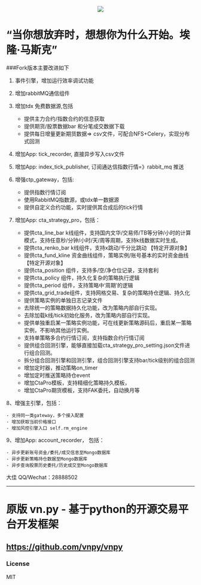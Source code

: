 <p align="center">
  <img src ="https://github.com/msincenselee/vnpy/blob/master/huafu_on_premise.jpg"/>
</p>


# “当你想放弃时，想想你为什么开始。埃隆·马斯克”

###Fork版本主要改进如下
1. 事件引擎，增加运行效率调试功能
2. 增加rabbitMQ通信组件
3. 增加tdx 免费数据源,包括
    
     - 提供主力合约/指数合约的信息获取
     - 提供期货/股票数据bar 和分笔成交数据下载
     - 提供每日增量更新期货数据=> csv文件，可配合NFS+Celery，实现分布式回测
     
4. 增加App: tick_recorder, 直接异步写入csv文件
5. 增加App: index_tick_publisher, 订阅通达信指数行情=》rabbit_mq 推送
6. 增强ctp_gateway，包括:
    
    - 提供指数行情订阅
    - 使用RabbitMQ指数源，或tdx单一数据源    
    - 提供自定义合约功能，实时提供其合成后的tick行情
    
7. 增加App: cta_strategy_pro，包括：
    
    - 提供cta_line_bar k线组件，支持国内文华/交易师/TB等分钟/小时的计算模式，支持任意秒/分钟/小时/天/周等周期，支持k线数据实时生成。
    - 提供cta_renko_bar k线组件，支持x跳动/千分比跳动 【特定开源对象】
    - 提供cta_fund_kline 资金曲线组件，策略实例/账号基本的实时资金曲线 【特定开源对象】
    - 提供cta_position 组件，支持多/空/净仓位记录，支持套利
    - 提供cta_policy 组件，持久化复杂的策略执行逻辑
    - 提供cta_period 组件，支持策略中‘周期’的逻辑
    - 提供cta_grid_trade组件，支持网格交易、复杂的策略持仓逻辑、持久化
    - 提供策略实例的单独日志记录文件
    - 去除统一的策略数据持久化功能，改为策略内部自行实现。
    - 去除加载k线/tick初始化服务，改为策略内部自行实现。
    - 提供单独重启某一策略实例功能，可在线更新策略源码后，重启某一策略实例，不影响其他运行实例。
    - 支持单策略多合约行情订阅，支持指数合约行情订阅
    - 提供组合回测引擎，能够直接加载cta_strategy_pro_setting.json文件进行组合回测。
    - 拆分组合回测引擎和回测引擎，组合回测引擎支持bar/tick级别的组合回测
    - 增加定时器，推动策略on_timer
    - 增加定时推送策略持仓event
    - 增加CtaPro模板，支持精细化策略持久模板，
    - 增加CtaPro期货模板，支持FAK委托，自动换月等
    
8、增强主引擎，包括：
        
    - 支持同一类gateway，多个接入配置
    - 增加获取当前价格接口
    - 增加风控引擎入口 self.rm_engine
    
9、增加App: account_recorder， 包括：
    
    - 异步更新账号资金/委托/成交信息至Mongo数据库
    - 异步更新策略持仓数据至Mongo数据库
    - 异步查询股票历史委托/历史成交至Mongo数据库 
    
大佳
QQ/Wechat：28888502


--------------------------------------------------------------------------------------------
#  原版 vn.py - 基于python的开源交易平台开发框架
https://github.com/vnpy/vnpy
--------------------------------------------------------------------------------------------
### License
MIT
